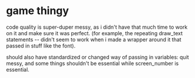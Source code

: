 # game thingy

code quality is super-duper messy, as i didn't have that much time to work on it and make sure it was perfect. (for example, the repeating draw_text statements -- didn't seem to work when i made a wrapper around it that passed in stuff like the font).

should also have standardized or changed way of passing in variables: quit messy, and some things shouldn't be essential while screen_number is essential.
